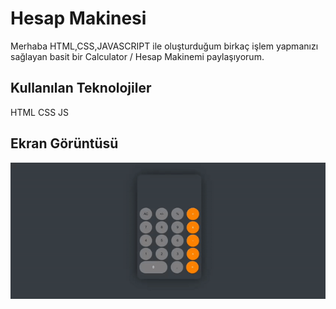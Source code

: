 <h1> Hesap Makinesi</h1>

Merhaba HTML,CSS,JAVASCRIPT ile oluşturduğum birkaç işlem yapmanızı sağlayan basit bir Calculator / Hesap Makinemi paylaşıyorum.

<h2> Kullanılan Teknolojiler</h2>
 
 HTML CSS JS

<h2> Ekran Görüntüsü</h2>

 ![](hesap.gif)